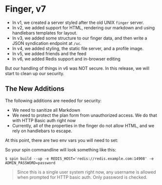 # Finger, v7

* In v1, we created a server styled after the old UNIX `finger` server.
* In v2, we added support for HTML, rendering our markdown and using handlebars templates for layout.
* In v3, we added some structure to our finger data, and then write a JSON syndication endpoint at `/uc`.
* In v4, we added styling, the static file server, and a profile image.
* In v5, we added friends and the feed
* In v6, we added Redis support and in-browser editing

But our handling of things in v6 was NOT secure. In this release, we will start to clean up our security.

## The New Additions

The following additions are needed for security:

* We need to sanitize all Markdown
* We need to protect the plan form from unauthorized access. We do that with HTTP Basic auth right now
* Currently, all of the properties in the finger do not allow HTML, and we rely on handlebars to escape.

At this point, there are two env vars you will need to set:

So your spin commandline will look something like this:

```
$ spin build --up -e REDIS_HOST='redis://redis.example.com:14908' -e ADMIN_PASSWORD=password
```

> Since this is a single user system right now, any username is allowed when prompted for HTTP basic auth. Only password is checked.
